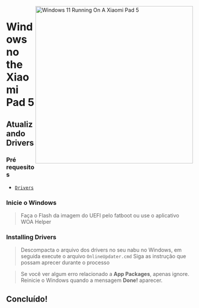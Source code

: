 <img align="right" src="https://raw.githubusercontent.com/erdilS/Port-Windows-11-Xiaomi-Pad-5/main/nabu.png" width="425" alt="Windows 11 Running On A Xiaomi Pad 5">

# Windows no the Xiaomi Pad 5

## Atualizando Drivers

### Pré requesitos
- [```Drivers```](https://github.com/erdilS/Port-Windows-11-Xiaomi-Pad-5/releases/tag/Drivers)

### Inicie o Windows
> Faça o Flash da imagem do UEFI pelo fatboot ou use o aplicativo WOA Helper

### Installing Drivers
> Descompacta o arquivo dos drivers no seu nabu no Windows, em seguida execute o arquivo `OnlineUpdater.cmd`
> Siga as instrução que possam aprecer durante o processo

> Se você ver algum erro relacionado a **App Packages**, apenas ignore. Reinicie o Windows quando a mensagem **Done!** aparecer.

## Concluído!
